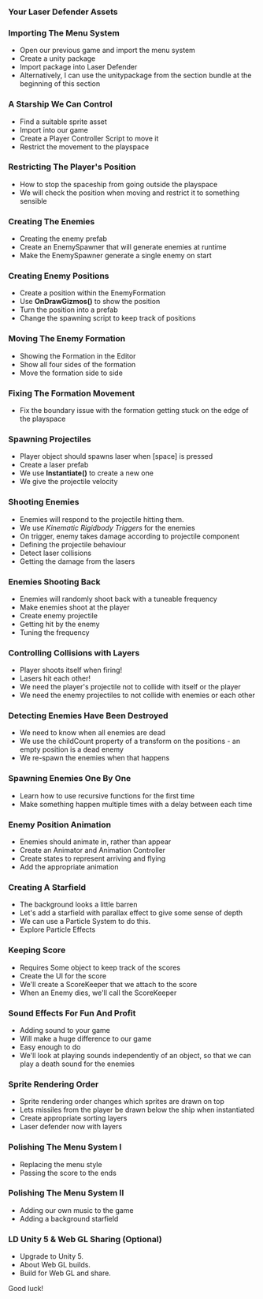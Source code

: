 
### Your Laser Defender Assets ###

### Importing The Menu System ###

+ Open our previous game and import the menu system
+ Create a unity package
+ Import package into Laser Defender
+ Alternatively, I can use the unitypackage from the section bundle at the beginning of this section

### A Starship We Can Control ###

+ Find a suitable sprite asset
+ Import into our game
+ Create a Player Controller Script to move it
+ Restrict the movement to the playspace

### Restricting The Player's Position ###

+ How to stop the spaceship from going outside the playspace
+ We will check the position when moving and restrict it to something sensible

### Creating The Enemies ###

+ Creating the enemy prefab
+ Create an EnemySpawner that will generate enemies at runtime
+ Make the EnemySpawner generate a single enemy on start

### Creating Enemy Positions ###

+ Create a position within the EnemyFormation
+ Use **OnDrawGizmos()** to show the position
+ Turn the position into a prefab
+ Change the spawning script to keep track of positions

### Moving The Enemy Formation ###

+ Showing the Formation in the Editor
+ Show all four sides of the formation
+ Move the formation side to side

### Fixing The Formation Movement ###

+ Fix the boundary issue with the formation getting stuck on the edge of the playspace

### Spawning Projectiles ###

+ Player object should spawns laser when [space] is pressed
+ Create a laser prefab
+ We use **Instantiate()** to create a new one
+ We give the projectile velocity

### Shooting Enemies ###

+ Enemies will respond to the projectile hitting them.
+ We use _Kinematic Rigidbody Triggers_ for the enemies
+ On trigger, enemy takes damage according to projectile component
+ Defining the projectile behaviour
+ Detect laser collisions
+ Getting the damage from the lasers

### Enemies Shooting Back ###

+ Enemies will randomly shoot back with a tuneable frequency
+ Make enemies shoot at the player
+ Create enemy projectile
+ Getting hit by the enemy
+ Tuning the frequency

### Controlling Collisions with Layers ###

+ Player shoots itself when firing!
+ Lasers hit each other!
+ We need the player's projectile not to collide with itself or the player
+ We need the enemy projectiles to not collide with enemies or each other

### Detecting Enemies Have Been Destroyed ###

+ We need to know when all enemies are dead
+ We use the childCount property of a transform on the positions - an empty position is a dead enemy
+ We re-spawn the enemies when that happens

### Spawning Enemies One By One ###

+ Learn how to use recursive functions for the first time
+ Make something happen multiple times with a delay between each time

### Enemy Position Animation ###

+ Enemies should animate in, rather than appear
+ Create an Animator and Animation Controller
+ Create states to represent arriving and flying
+ Add the appropriate animation

### Creating A Starfield ###

+ The background looks a little barren
+ Let's add a starfield with parallax effect to give some sense of depth
+ We can use a Particle System to do this.
+ Explore Particle Effects

### Keeping Score ###

+ Requires Some object to keep track of the scores
+ Create the UI for the score
+ We'll create a ScoreKeeper that we attach to the score
+ When an Enemy dies, we'll call the ScoreKeeper

### Sound Effects For Fun And Profit ###

+ Adding sound to your game
+ Will make a huge difference to our game
+ Easy enough to do
+ We'll look at playing sounds independently of an object, so that we can play a death sound for the enemies

### Sprite Rendering Order ###

+ Sprite rendering order changes which sprites are drawn on top
+ Lets missiles from the player be drawn below the ship when instantiated
+ Create appropriate sorting layers
+ Laser defender now with layers

### Polishing The Menu System I ###

+ Replacing the menu style
+ Passing the score to the ends

### Polishing The Menu System II ###

+ Adding our own music to the game
+ Adding a background starfield

### LD Unity 5 & Web GL Sharing (Optional) ###

+ Upgrade to Unity 5.
+ About Web GL builds.
+ Build for Web GL and share.

Good luck!
